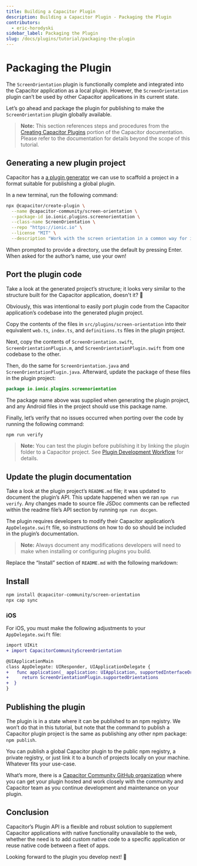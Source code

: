 ```yaml
---
title: Building a Capacitor Plugin
description: Building a Capacitor Plugin - Packaging the Plugin
contributors:
  - eric-horodyski
sidebar_label: Packaging the Plugin
slug: /docs/plugins/tutorial/packaging-the-plugin
---
```


# Packaging the Plugin

The `ScreenOrientation` plugin is functionally complete and integrated into the Capacitor application as a local plugin. However, the `ScreenOrientation` plugin can’t be used by other Capacitor applications in its current state.

Let’s go ahead and package the plugin for publishing to make the `ScreenOrientation` plugin globally available.

> **Note:** This section references steps and procedures from the <a href="https://capacitorjs.com/docs/plugins/creating-plugins" target="_blank">Creating Capacitor Plugins</a> portion of the Capacitor documentation. Please refer to the documentation for details beyond the scope of this tutorial.

## Generating a new plugin project

Capacitor has a <a href="https://github.com/ionic-team/create-capacitor-plugin" target="_blank">a plugin generator</a> we can use to scaffold a project in a format suitable for publishing a global plugin.

In a new terminal, run the following command:

```bash
npx @capacitor/create-plugin \
  --name @capacitor-community/screen-orientation \
  --package-id io.ionic.plugins.screenorientation \
  --class-name ScreenOrientation \
  --repo "https://ionic.io" \
  --license "MIT" \
  --description "Work with the screen orientation in a common way for iOS, Android, and web"
```

When prompted to provide a directory, use the default by pressing Enter. When asked for the author’s name, use your own!

## Port the plugin code

Take a look at the generated project’s structure; it looks very similar to the structure built for the Capacitor application, doesn't it? 🤔

Obviously, this was intentional to easily port plugin code from the Capacitor application’s codebase into the generated plugin project.

Copy the contents of the files in `src/plugins/screen-orientation` into their equivalent `web.ts`, `index.ts`, and `definitions.ts` files in the plugin project.

Next, copy the contents of `ScreenOrientation.swift`, `ScreenOrientationPlugin.m`, and `ScreenOrientationPlugin.swift` from one codebase to the other.

Then, do the same for `ScreenOrientation.java` and `ScreenOrientationPlugin.java`. Afterward, update the package of these files in the plugin project:

```java
package io.ionic.plugins.screenorientation
```

The package name above was supplied when generating the plugin project, and any Android files in the project should use this package name.

Finally, let’s verify that no issues occurred when porting over the code by running the following command:

```bash
npm run verify
```

> **Note:** You can test the plugin before publishing it by linking the plugin folder to a Capacitor project. See <a href="https://capacitorjs.com/docs/plugins/workflow#local-testing" target="_blank">Plugin Development Workflow</a> for details.

## Update the plugin documentation

Take a look at the plugin project’s `README.md` file; it was updated to document the plugin’s API. This update happened when we ran `npm run verify`. Any changes made to source file JSDoc comments can be reflected within the readme file’s API section by running `npm run docgen`.

The plugin requires developers to modify their Capacitor application’s `AppDelegate.swift` file, so instructions on how to do so should be included in the plugin’s documentation.

> **Note:** Always document any modifications developers will need to make when installing or configuring plugins you build.

Replace the “Install” section of `README.md` with the following markdown:

## Install

```bash
npm install @capacitor-community/screen-orientation
npx cap sync
```

### iOS

For iOS, you must make the following adjustments to your `AppDelegate.swift` file:

```diff
import UIKit
+ import CapacitorCommunityScreenOrientation

@UIApplicationMain
class AppDelegate: UIResponder, UIApplicationDelegate {
+   func application(_ application: UIApplication, supportedInterfaceOrientationsFor window: UIWindow?) -\> UIInterfaceOrientationMask {
+     return ScreenOrientationPlugin.supportedOrientations
+  }
}
```

## Publishing the plugin

The plugin is in a state where it can be published to an npm registry. We won’t do that in this tutorial, but note that the command to publish a Capacitor plugin project is the same as publishing any other npm package: `npm publish`.

You can publish a global Capacitor plugin to the public npm registry, a private registry, or just link it to a bunch of projects locally on your machine. Whatever fits your use-case.

What’s more, there is a <a href="https://github.com/capacitor-community/welcome" target="_blank">Capacitor Community GitHub organization</a> where you can get your plugin hosted and work closely with the community and Capacitor team as you continue development and maintenance on your plugin.

## Conclusion

Capacitor’s Plugin API is a flexible and robust solution to supplement Capacitor applications with native functionality unavailable to the web, whether the need is to add custom native code to a specific application or reuse native code between a fleet of apps.

Looking forward to the plugin you develop next! 🎉
